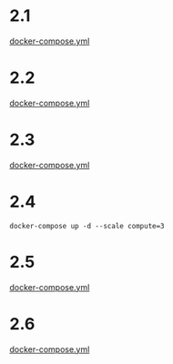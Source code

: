 
# 2.1
[docker-compose.yml](https://github.com/yumoL/docker_exercises/blob/master/part2/2.1/docker-compose.yml)

# 2.2
[docker-compose.yml](https://github.com/yumoL/docker_exercises/blob/master/part2/2.2/docker-compose.yml)

# 2.3
[docker-compose.yml](https://github.com/yumoL/docker_exercises/blob/master/part2/2.3/docker-compose.yml)

# 2.4
```
docker-compose up -d --scale compute=3
```
# 2.5
[docker-compose.yml](https://github.com/yumoL/docker_exercises/blob/master/part2/2.5/docker-compose.yml)

# 2.6
[docker-compose.yml](https://github.com/yumoL/docker_exercises/blob/master/part2/2.6/docker-compose.yml)
